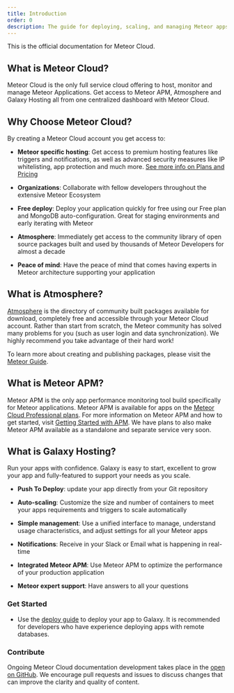 ```yaml
---
title: Introduction
order: 0
description: The guide for deploying, scaling, and managing Meteor apps on Meteor Cloud
---
```


This is the official documentation for Meteor Cloud. 

<h2 id="what-is">What is Meteor Cloud?</h2>

Meteor Cloud is the only full service cloud offering to host, monitor and manage Meteor Applications. Get access to Meteor APM, Atmosphere and Galaxy Hosting all from one centralized dashboard with Meteor Cloud.



<h2 id="why-choose">Why Choose Meteor Cloud?</h2>

By creating a Meteor Cloud account you get access to:

- **Meteor specific hosting**: Get access to premium hosting features like triggers and notifications, as well as advanced security measures like IP whitelisting, app protection and much more. [See more info on Plans and Pricing](/billing.html)

- **Organizations**: Collaborate with fellow developers throughout the extensive Meteor Ecosystem

- **Free deploy**: Deploy your application quickly for free using our Free plan and MongoDB auto-configuration. Great for staging environments and early iterating with Meteor

- **Atmosphere**: Immediately get access to the community library of open source packages built and used by thousands of Meteor Developers for almost a decade

- **Peace of mind**: Have the peace of mind that comes having experts in Meteor architecture supporting your application 



<h2 id="what-is-atmosphere">What is Atmosphere?</h2> 

[Atmosphere](https://atmospherejs.com/) is the directory of community built packages available for download, completely free and accessible through your Meteor Cloud account. Rather than start from scratch, the Meteor community has solved many problems for you (such as user login and data synchronization). We highly recommend you take advantage of their hard work!

To learn more about creating and publishing packages, please visit the [Meteor Guide](/writing-atmosphere-packages.html). 



<h2 id="what-is-apm">What is Meteor APM?</h2> 

Meteor APM is the only app performance monitoring tool build specifically for Meteor applications. 
Meteor APM is available for apps on the [Meteor Cloud Professional plans](/billing.html).
For more information on Meteor APM and how to get started, visit [Getting Started with APM](/apm-getting-started.html).
We have plans to also make Meteor APM available as a standalone and separate service very soon.



<h2 id="what-is-galaxy">What is Galaxy Hosting?</h2>

Run your apps with confidence. Galaxy is easy to start, excellent to grow your app and fully-featured to support your needs as you scale.

- **Push To Deploy**: update your app directly from your Git repository

- **Auto-scaling**: Customize the size and number of containers to meet your apps requirements and triggers to scale automatically

- **Simple management**: Use a unified interface to manage, understand usage characteristics, and adjust settings for all your Meteor apps

- **Notifications**: Receive in your Slack or Email what is happening in real-time

- **Integrated Meteor APM**: Use Meteor APM to optimize the performance of your production application

- **Meteor expert support**: Have answers to all your questions 

<h3 id="quickstart">Get Started</h3>

- Use the [deploy guide](/deploy-to-galaxy.html) to deploy your app to Galaxy. It is recommended for developers who have experience deploying apps with remote databases.

<h3 id="contribute">Contribute</h3>

Ongoing Meteor Cloud documentation development takes place in the [open on GitHub](https://github.com/meteor/galaxy-docs). We encourage pull requests and issues to discuss changes that can improve the clarity and quality of content.
